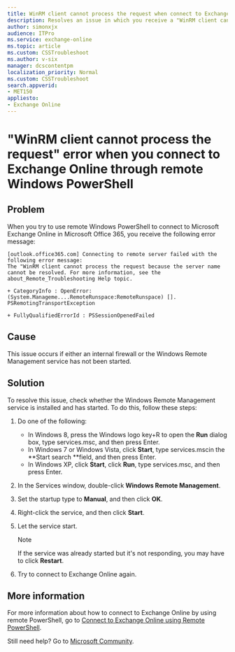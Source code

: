 ```yaml
---
title: WinRM client cannot process the request when connect to Exchange Online
description: Resolves an issue in which you receive a "WinRM client cannot process the request because the server name cannot be resolved" error when you try to connect Exchange Online through remote Windows PowerShell.
author: simonxjx
audience: ITPro
ms.service: exchange-online
ms.topic: article
ms.custom: CSSTroubleshoot
ms.author: v-six
manager: dcscontentpm
localization_priority: Normal
ms.custom: CSSTroubleshoot
search.appverid: 
- MET150
appliesto:
- Exchange Online
---
```


# "WinRM client cannot process the request" error when you connect to Exchange Online through remote Windows PowerShell

## Problem 

When you try to use remote Windows PowerShell to connect to Microsoft Exchange Online in Microsoft Office 365, you receive the following error message:

```asciidoc
[outlook.office365.com] Connecting to remote server failed with the following error message:
The "WinRM client cannot process the request because the server name cannot be resolved. For more information, see the about_Remote_Troubleshooting Help topic.

+ CategoryInfo : OpenError:
(System.Manageme....RemoteRunspace:RemoteRunspace) [].
PSRemotingTransportException

+ FullyQualifiedErrorId : PSSessionOpenedFailed
```

## Cause 

This issue occurs if either an internal firewall or the Windows Remote Management service has not been started.

## Solution 

To resolve this issue, check whether the Windows Remote Management service is installed and has started. To do this, follow these steps: 

1. Do one of the following: 
   - In Windows 8, press the Windows logo key+R to open the **Run** dialog box, type services.msc, and then press Enter.   
   - In Windows 7 or Windows Vista, click **Start**, type services.mscin the **Start search **field, and then press Enter.    
   - In Windows XP, click **Start**, click **Run**, type services.msc, and then press Enter.   
2. In the Services window, double-click **Windows Remote Management**.    
3. Set the startup type to **Manual**, and then click **OK**.    
4. Right-click the service, and then click **Start**.    
5. Let the service start. 

    > [!NOTE]
    > If the service was already started but it's not responding, you may have to click **Restart**.    
6. Try to connect to Exchange Online again.   


## More information

For more information about how to connect to Exchange Online by using remote PowerShell, go to [Connect to Exchange Online using Remote PowerShell](https://technet.microsoft.com/library/jj984289%28v=exchg.150%29.aspx).

Still need help? Go to [Microsoft Community](https://answers.microsoft.com/).